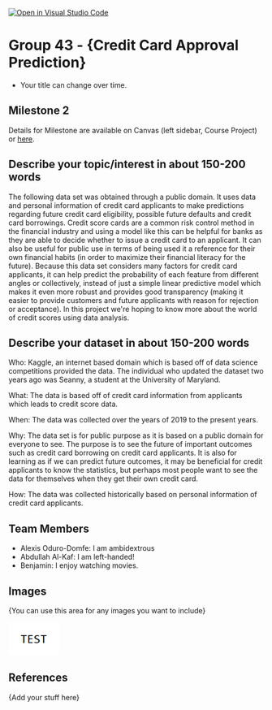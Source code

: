 [![Open in Visual Studio Code](https://classroom.github.com/assets/open-in-vscode-f059dc9a6f8d3a56e377f745f24479a46679e63a5d9fe6f495e02850cd0d8118.svg)](https://classroom.github.com/online_ide?assignment_repo_id=5908205&assignment_repo_type=AssignmentRepo)
# Group 43 - {Credit Card Approval Prediction}

- Your title can change over time.

## Milestone 2

Details for Milestone are available on Canvas (left sidebar, Course Project) or [here](https://firas.moosvi.com/courses/data301/project/milestone01.html).

## Describe your topic/interest in about 150-200 words

The following data set was obtained through a public domain. It uses data and personal information of credit card applicants to make predictions regarding future credit card eligibility, possible future defaults and credit card borrowings.  Credit score cards are a common risk control method in the financial industry and using a model like this can be helpful for banks as they are able to decide whether to issue a credit card to an applicant. It can also be useful for public use in terms of being used it a reference for their own financial habits (in order to maximize their financial literacy for the future). Because this data set considers many factors for credit card applicants, it can help predict the probability of each feature from different angles or collectively, instead of just a simple linear predictive model which makes it even more robust and provides good transparency (making it easier to provide customers and future applicants with reason for rejection or acceptance). In this project we're hoping to know more about the world of credit scores using data analysis.


## Describe your dataset in about 150-200 words

Who: Kaggle, an internet based domain which is based off of data science competitions provided the data. The individual who updated the dataset two years ago was Seanny, a student at the University of Maryland. 

What: The data is based off of credit card information from applicants which leads to credit score data. 

When: The data was collected over the years of 2019 to the present years.

Why: The data set is for public purpose as it is based on a public domain for everyone to see. The purpose is to see the future of important outcomes such as credit card borrowing on credit card applicants. It is also for learning as if we can predict future outcomes, it may be beneficial for credit applicants to know the statistics, but perhaps most people want to see the data for themselves when they get their own credit card.

How: The data was collected historically based on personal information of credit card applicants.


## Team Members

- Alexis Oduro-Domfe: I am ambidextrous
- Abdullah Al-Kaf: I am left-handed!
- Benjamin: I enjoy watching movies. 

## Images

{You can use this area for any images you want to include}

<img src ="images/test.png" width="100px">

## References

{Add your stuff here}



